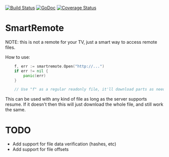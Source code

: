 [![Build Status](https://travis-ci.org/KarpelesLab/smartremote.svg)](https://travis-ci.org/KarpelesLab/smartremote)
[![GoDoc](https://godoc.org/github.com/KarpelesLab/smartremote?status.svg)](https://godoc.org/github.com/KarpelesLab/smartremote)
[![Coverage Status](https://coveralls.io/repos/github/KarpelesLab/smartremote/badge.svg?branch=master)](https://coveralls.io/github/KarpelesLab/smartremote?branch=master)


# SmartRemote

NOTE: this is not a remote for your TV, just a smart way to access remote files.

How to use:

```Go
	f, err := smartremote.Open("http://...")
	if err != nil {
		panic(err)
	}

	// Use "f" as a regular readonly file, it'll download parts as needed from the remote url
```

This can be used with any kind of file as long as the server supports resume.
If it doesn't then this will just download the whole file, and still work the
same.

# TODO

* Add support for file data verification (hashes, etc)
* Add support for file offsets
